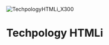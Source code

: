 ![TechpologyHTMLi_X300](https://user-images.githubusercontent.com/44705253/125765905-209ea677-fa97-4058-9049-cee6bed5db50.png)
# Techpology HTMLi
